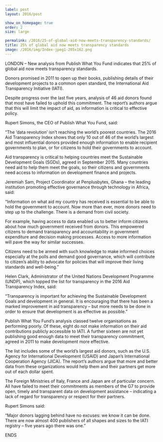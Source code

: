 ```yaml
---
label: post
layout: 2016/post

show_on_homepage: true
order: 2
size: large

permalink: /2016/25-of-global-aid-now-meets-transparency-standards/
title: 25% of global aid now meets transparency standards
image: /2016/img/Index-jpeg1-285x162.png
---
```


LONDON – New analysis from Publish What You Fund indicates that 25% of global aid now meets transparency standards.

Donors promised in 2011 to open up their books, publishing details of their development projects to a common open standard, the International Aid Transparency Initiative (IATI).

Despite progress over the last five years, analysis of 46 aid donors found that most have failed to uphold this commitment. The report’s authors argue that this will limit the impact of aid, as information is critical to effective policy.

Rupert Simons, the CEO of Publish What You Fund, said:

“The ‘data revolution’ isn’t reaching the world’s poorest countries. The 2016 Aid Transparency Index shows that only 10 out of 46 of the world’s largest and most influential donors provided enough information to enable recipient governments to plan, or for citizens to hold their governments to account.

Aid transparency is critical to helping countries meet the Sustainable Development Goals (SGDs), agreed in September 2015. Many countries need aid to help them meet the goals, so their citizens and governments need access to information on development finance and projects.

Jeremiah Sam, Project Coordinator at Penplusbytes, Ghana – the leading institution promoting effective governance through technology in Africa, said:

“Information on what aid my country has received is essential to be able to hold the government to account. Now more than ever, more donors need to step up to the challenge. There is a demand from civil society.

For example, having access to data enabled us to better inform citizens about how much government received from donors. This empowered citizens to demand transparency and accountability in government expenditure and decision making processes. Access to more information will pave the way for similar successes.

Citizens need to be armed with such knowledge to make informed choices especially at the polls and demand good governance, which will contribute to citizen’s ability to advocate for policies that will improve their living standards and well-being.”

Helen Clark, Administrator of the United Nations Development Programme (UNDP), which topped the list for transparency in the 2016 Aid Transparency Index, said:

“Transparency is important for achieving the Sustainable Development Goals and development in general. It is encouraging that there has been a marked improvement in aid transparency – but more needs to be done in order to ensure that development is as effective as possible.”

Publish What You Fund’s analysis classed twelve organisations as performing poorly. Of these, eight do not make information on their aid contributions publicly accessible to IATI. A further sixteen are not yet publishing good enough data to meet their transparency commitment, agreed in 2011 to make development more effective.

The list includes some of the world’s largest aid donors, such as the U.S. Agency for International Development (USAID) and Japan’s International Cooperation Agency (JICA). The report’s authors argue that more and better data from these organizations would help them and their partners get more out of each dollar spent.

The Foreign Ministries of Italy, France and Japan are of particular concern. All have failed to meet their commitments as members of the G7 to provide open, timely and transparent data on development assistance – indicating a lack of regard for transparency or respect for their partners.

Rupert Simons said:

“Major donors lagging behind have no excuses: we know it can be done. There are now almost 400 publishers of all shapes and sizes to the IATI registry – five years ago there was one.”

ENDS
